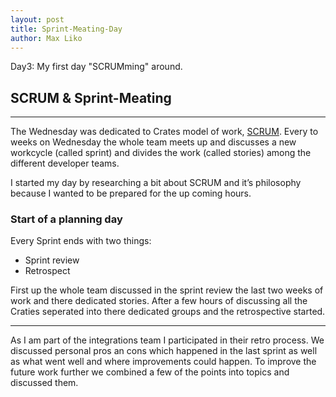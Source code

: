 ```yaml
--- 
layout: post
title: Sprint-Meating-Day
author: Max Liko
---
```


Day3: My first day "SCRUMming" around. 

## SCRUM & Sprint-Meating
----
The Wednesday was dedicated to Crates model of work, [SCRUM](https://www.scrum.org).
Every to weeks on Wednesday the whole team meets up and discusses a new workcycle (called sprint) and divides the work (called stories) among the different developer teams.

I started my day by researching a bit about SCRUM and it’s philosophy because I wanted to be prepared for the up coming  hours.

### Start of a planning day

Every Sprint ends with two things:
 + Sprint review
 + Retrospect
 
First up the whole team discussed in the sprint review the last two weeks of work and there dedicated stories.
After a few hours of discussing all the Craties seperated into there dedicated groups and the retrospective started.

----

As I am part of the integrations team I participated in their retro process. We discussed personal pros an cons which happened in the last sprint as well as what went well and where improvements could happen. To improve the future work further we combined a few of the points into topics and discussed them.



